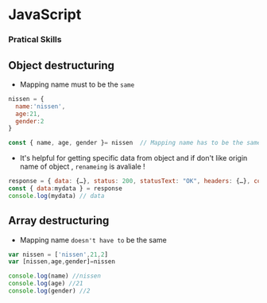 # JavaScript

### Pratical Skills

## Object destructuring

- Mapping name must to be the `same`

```Javascript
nissen = {
  name:'nissen',
  age:21,
  gender:2
}

const { name, age, gender }= nissen  // Mapping name has to be the same
```

- It's helpful for getting specific data from object and if  don't like origin name of object , `renameing` is avaliale !

```Javascript
response = { data: {…}, status: 200, statusText: "OK", headers: {…}, config: {…}, … }
const { data:mydata } = response
console.log(mydata) // data
```

## Array destructuring

- Mapping name `doesn't have to` be the same

```Javascript
var nissen = ['nissen',21,2]
var [nissen,age,gender]=nissen
```

```Javascript
console.log(name) //nissen
console.log(age) //21
console.log(gender) //2
```